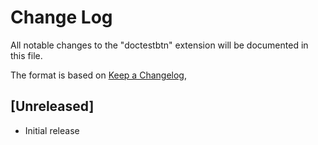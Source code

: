 # Change Log

All notable changes to the "doctestbtn" extension will be documented in this file.

The format is based on [Keep a Changelog](https://keepachangelog.com/en/1.0.0/),

## [Unreleased]

- Initial release